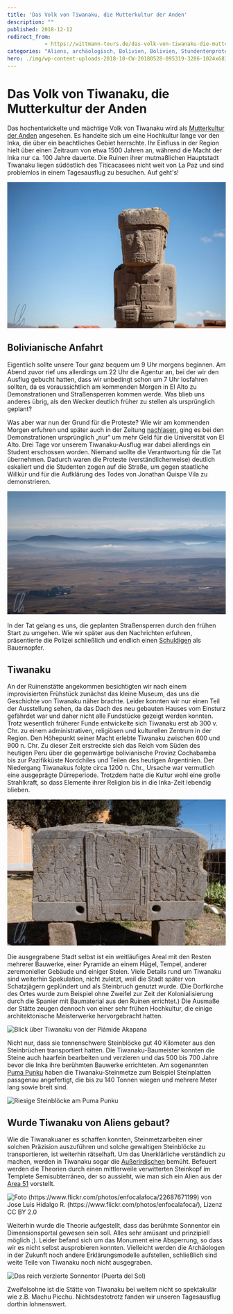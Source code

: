 ```yaml
---
title: 'Das Volk von Tiwanaku, die Mutterkultur der Anden'
description: ""
published: 2018-12-12
redirect_from: 
            - https://wittmann-tours.de/das-volk-von-tiwanaku-die-mutterkultur-der-anden/
categories: "Aliens, archäologisch, Bolivien, Bolivien, Stundentenprotest, Tiwanaku"
hero: ./img/wp-content-uploads-2018-10-CW-20180528-095319-3286-1024x683.jpg
---
```

# Das Volk von Tiwanaku, die Mutterkultur der Anden

Das hochentwickelte und mächtige Volk von Tiwanaku wird als [Mutterkultur der Anden](https://de.wikipedia.org/wiki/Tiwanaku) angesehen. Es handelte sich um eine Hochkultur lange vor den Inka, die über ein beachtliches Gebiet herrschte. Ihr Einfluss in der Region hielt über einen Zeitraum von etwa 1500 Jahren an, während die Macht der Inka nur ca. 100 Jahre dauerte. Die Ruinen ihrer mutmaßlichen Hauptstadt Tiwanaku liegen südöstlich des Titicacasees nicht weit von La Paz und sind problemlos in einem Tagesausflug zu besuchen. Auf geht's!

![Die Estela Ponce, verziert mit typischen Tiwanaku-Mustern](./img/wp-content-uploads-2018-10-CW-20180528-095319-3286-1024x683.jpg)![]()

<!--more-->

## Bolivianische Anfahrt

Eigentlich sollte unsere Tour ganz bequem um 9 Uhr morgens beginnen. Am Abend zuvor rief uns allerdings um 22 Uhr die Agentur an, bei der wir den Ausflug gebucht hatten, dass wir unbedingt schon um 7 Uhr losfahren sollten, da es voraussichtlich am kommenden Morgen in El Alto zu Demonstrationen und Straßensperren kommen werde. Was blieb uns anderes übrig, als den Wecker deutlich früher zu stellen als ursprünglich geplant?

Was aber war nun der Grund für die Proteste? Wie wir am kommenden Morgen erfuhren und später auch in der Zeitung [nachlasen](https://www.eldeber.com.bo/bolivia/Estudiante-de-El-Alto-muere-por-impacto-de-una-canica-la-UPEA-desconfia--20180525-0005.html#), ging es bei den Demonstrationen ursprünglich „nur“ um mehr Geld für die Universität von El Alto. Drei Tage vor unserem Tiwanaku-Ausflug war dabei allerdings ein Student erschossen worden. Niemand wollte die Verantwortung für die Tat übernehmen. Dadurch waren die Proteste (verständlicherweise) deutlich eskaliert und die Studenten zogen auf die Straße, um gegen staatliche Willkür und für die Aufklärung des Todes von Jonathan Quispe Vila zu demonstrieren.

![Den Stau hatten wir umgangen. Landschaftsaufnahme auf dem Weg nach Tiwanaku](./img/wp-content-uploads-2018-10-CW-20180528-065748-1715-1024x576.jpg)

In der Tat gelang es uns, die geplanten Straßensperren durch den frühen Start zu umgehen. Wie wir später aus den Nachrichten erfuhren, präsentierte die Polizei schließlich und endlich einen [Schuldigen](http://www.la-razon.com/sociedad/Identifican-subteniente-Policia-Jonathan-Quispe-Bolivia_0_2938506143.html) als Bauernopfer.

## Tiwanaku

An der Ruinenstätte angekommen besichtigten wir nach einem improvisierten Frühstück zunächst das kleine Museum, das uns die Geschichte von Tiwanaku näher brachte. Leider konnten wir nur einen Teil der Ausstellung sehen, da das Dach des neu gebauten Hauses vom Einsturz gefährdet war und daher nicht alle Fundstücke gezeigt werden konnten. Trotz wesentlich früherer Funde entwickelte sich Tiwanaku erst ab 300 v. Chr. zu einem administrativen, religiösen und kulturellen Zentrum in der Region. Den Höhepunkt seiner Macht erlebte Tiwanaku zwischen 600 und 900 n. Chr. Zu dieser Zeit erstreckte sich das Reich vom Süden des heutigen Peru über die gegenwärtige bolivianische Provinz Cochabamba bis zur Pazifikküste Nordchiles und Teilen des heutigen Argentinien. Der Niedergang Tiwanakus folgte circa 1200 n. Chr., Ursache war vermutlich eine ausgeprägte Dürreperiode. Trotzdem hatte die Kultur wohl eine große Strahlkraft, so dass Elemente ihrer Religion bis in die Inka-Zeit lebendig blieben.

![Zu gut erhalten für ein Original: Diese kunstvolle Replik stand vor dem Museum](./img/wp-content-uploads-2018-10-CW-20180528-084707-1722-1024x683.jpg)

Die ausgegrabene Stadt selbst ist ein weitläufiges Areal mit den Resten mehrerer Bauwerke, einer Pyramide an einem Hügel, Tempel, anderer zeremonieller Gebäude und einiger Stelen. Viele Details rund um Tiwanaku sind weiterhin Spekulation, nicht zuletzt, weil die Stadt später von Schatzjägern geplündert und als Steinbruch genutzt wurde. (Die Dorfkirche des Ortes wurde zum Beispiel ohne Zweifel zur Zeit der Kolonialisierung durch die Spanier mit Baumaterial aus den Ruinen errichtet.) Die Ausmaße der Stätte zeugen dennoch von einer sehr frühen Hochkultur, die einige architektonische Meisterwerke hervorgebracht hatten.

![Blick über Tiwanaku von der Piámide Akapana](http://wittmann-tours.de/wp-content/uploads/2018/10/CW-20180528-090620-1725-1024x683.jpg)

Nicht nur, dass sie tonnenschwere Steinblöcke gut 40 Kilometer aus den Steinbrüchen transportiert hatten. Die Tiwanaku-Baumeister konnten die Steine auch haarfein bearbeiten und verzieren und das 500 bis 700 Jahre bevor die Inka ihre berühmten Bauwerke errichteten. Am sogenannten [Puma Punku](https://de.wikipedia.org/wiki/Pumapunku) haben die Tiwanaku-Steinmetze zum Beispiel Steinplatten passgenau angefertigt, die bis zu 140 Tonnen wiegen und mehrere Meter lang sowie breit sind.

![Riesige Steinblöcke am Puma Punku](http://wittmann-tours.de/wp-content/uploads/2018/10/CW-20180528-101924-1768-1024x683.jpg)

## Wurde Tiwanaku von Aliens gebaut?

Wie die Tiwanakuaner es schaffen konnten, Steinmetzarbeiten einer solchen Präzision auszuführen und solche gewaltigen Steinblöcke zu transportieren, ist weiterhin rätselhaft. Um das Unerklärliche verständlich zu machen, werden in Tiwanaku sogar die [Außerirdischen](https://www.ancient-code.com/the-alien-connection-the-pre-inca-tiwanaku-culture/) bemüht. Befeuert werden die Theorien durch einen mittlerweile verwitterten Steinkopf im Templete Semisubterráneo, der so aussieht, wie man sich ein Alien aus der [Area 51](https://de.wikipedia.org/wiki/Area_51#UFO-_und_Verschw%C3%B6rungstheorien) vorstellt.

![Foto (https://www.flickr.com/photos/enfocalafoca/22687671199) von Jose Luis Hidalgo R. (https://www.flickr.com/photos/enfocalafoca/), Lizenz CC BY 2.0](http://wittmann-tours.de/wp-content/uploads/2018/11/22687671199_71e956844f_z.jpg)![]()![]()

Weiterhin wurde die Theorie aufgestellt, dass das berühmte Sonnentor ein Dimensionsportal gewesen sein soll. Alles sehr amüsant und prinzipiell möglich ;). Leider befand sich um das Monument eine Absperrung, so dass wir es nicht selbst ausprobieren konnten. Vielleicht werden die Archäologen in der Zukunft noch andere Erklärungsmodelle aufstellen, schließlich sind weite Teile von Tiwanaku noch nicht ausgegraben.

![Das reich verzierte Sonnentor (Puerta del Sol)](http://wittmann-tours.de/wp-content/uploads/2018/10/CW-20180528-100018-1756-1024x683.jpg)

Zweifelsohne ist die Stätte von Tiwanaku bei weitem nicht so spektakulär wie z.B. Machu Picchu. Nichtsdestotrotz fanden wir unseren Tagesausflug dorthin lohnenswert.
